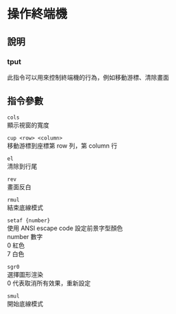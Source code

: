 # 操作終端機

## 說明

### tput

此指令可以用來控制終端機的行為，例如移動游標、清除畫面

## 指令參數

`cols`  
顯示視窗的寬度

`cup <row> <column>`  
移動游標到座標第 row 列，第 column 行

`el`  
清除到行尾

`rev`  
畫面反白

`rmul`  
結束底線模式

`setaf {number}`  
使用 ANSI escape code 設定前景字型顏色  
number 數字  
0 紅色  
7 白色

`sgr0`  
選擇圖形渲染  
0 代表取消所有效果，重新設定

`smul`  
開始底線模式






